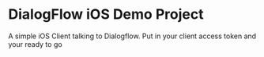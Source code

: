 # DialogFlow iOS Demo Project

A simple iOS Client talking to Dialogflow. Put in your client access token and your ready to go
